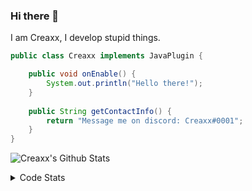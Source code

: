 ### Hi there 👋

I am Creaxx, I develop stupid things. 

```java
public class Creaxx implements JavaPlugin {

    public void onEnable() {
        System.out.println("Hello there!");
    }
    
    public String getContactInfo() {
        return "Message me on discord: Creaxx#0001";
    }
}
```

![Creaxx's Github Stats](https://github-readme-stats.vercel.app/api?username=CreaxxOG&show_icons=true&theme=dark&count_private=true)

<details>
  <summary>Code Stats</summary>

<!--START_SECTION:waka-->
![Lines of code](https://img.shields.io/badge/From%20Hello%20World%20I%27ve%20Written-89871%20lines%20of%20code-blue)

**🐱 My GitHub Data** 

> 🏆 114 Contributions in the Year 2021
 > 
> 📦 325.9 kB Used in GitHub's Storage 
 > 
> 🚫 Not Opted to Hire
 > 
> 📜 1 Public Repository 
 > 
> 🔑 4 Private Repositories  
 > 
**I'm a Night 🦉** 

```text
🌞 Morning    5 commits      █░░░░░░░░░░░░░░░░░░░░░░░░   4.72% 
🌆 Daytime    45 commits     ██████████░░░░░░░░░░░░░░░   42.45% 
🌃 Evening    50 commits     ███████████░░░░░░░░░░░░░░   47.17% 
🌙 Night      6 commits      █░░░░░░░░░░░░░░░░░░░░░░░░   5.66%

```
📅 **I'm Most Productive on Saturday** 

```text
Monday       9 commits      ██░░░░░░░░░░░░░░░░░░░░░░░   8.49% 
Tuesday      11 commits     ██░░░░░░░░░░░░░░░░░░░░░░░   10.38% 
Wednesday    19 commits     ████░░░░░░░░░░░░░░░░░░░░░   17.92% 
Thursday     18 commits     ████░░░░░░░░░░░░░░░░░░░░░   16.98% 
Friday       19 commits     ████░░░░░░░░░░░░░░░░░░░░░   17.92% 
Saturday     22 commits     █████░░░░░░░░░░░░░░░░░░░░   20.75% 
Sunday       8 commits      ██░░░░░░░░░░░░░░░░░░░░░░░   7.55%

```


📊 **This Week I Spent My Time On** 

```text
💬 Programming Languages: 
Java                     14 hrs 29 mins      ███████████████████████░░   93.05% 
YAML                     37 mins             █░░░░░░░░░░░░░░░░░░░░░░░░   4.02% 
XML                      26 mins             ░░░░░░░░░░░░░░░░░░░░░░░░░   2.87% 
Git Config               0 secs              ░░░░░░░░░░░░░░░░░░░░░░░░░   0.05% 
Other                    0 secs              ░░░░░░░░░░░░░░░░░░░░░░░░░   0.0%

🔥 Editors: 
IntelliJ                 15 hrs 34 mins      █████████████████████████   100.0%

```

**I Mostly Code in Java** 

```text
Java                     3 repos             ██████████████████░░░░░░░   75.0% 
EJS                      1 repo              ██████░░░░░░░░░░░░░░░░░░░   25.0%

```



 Last Updated on 22/09/2021
<!--END_SECTION:waka-->
</details>
